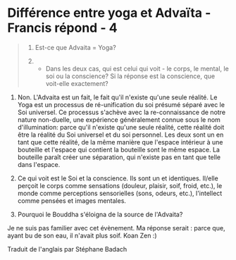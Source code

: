 # Différence entre yoga et Advaïta - Francis répond - 4

>1. Est-ce que Advaita = Yoga?
>
>2. - Dans les deux cas, qui est celui qui voit - le corps, le mental, le soi ou la conscience? Si la réponse est la conscience, que voit-elle exactement?

1. Non. L'Advaita est un fait, le fait qu'il n'existe qu'une seule réalité. Le Yoga est un processus de ré-unification du soi présumé séparé avec le Soi universel. Ce processus s'achève avec la re-connaissance de notre nature non-duelle, une expérience généralement connue sous le nom d'illumination: parce qu'il n'existe qu'une seule réalité, cette réalité doit être la réalité du Soi universel et du soi personnel. Les deux sont un en tant que cette réalité, de la même manière que l'espace intérieur à une bouteille et l'espace qui contient la bouteille sont le même espace. La bouteille paraît créer une séparation, qui n'existe pas en tant que telle dans l'espace.

2. Ce qui voit est le Soi et la conscience. Ils sont un et identiques. Il/elle perçoit le corps comme sensations (douleur, plaisir, soif, froid, etc.), le monde comme perceptions sensorielles (sons, odeurs, etc.), l'intellect comme pensées et images mentales.

3. Pourquoi le Bouddha s'éloigna de la source de l'Advaita?

Je ne suis pas familier avec cet évènement. Ma réponse serait : parce que, ayant bu de son eau, il n'avait plus soif. Koan Zen :)

Traduit de l'anglais par Stéphane Badach

